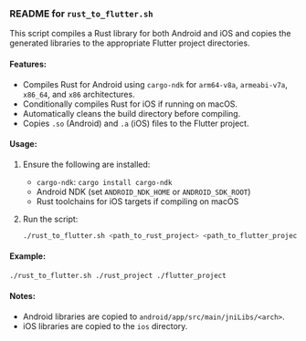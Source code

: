 ### README for `rust_to_flutter.sh`

This script compiles a Rust library for both Android and iOS and copies the generated libraries to the appropriate Flutter project directories.

#### Features:
- Compiles Rust for Android using `cargo-ndk` for `arm64-v8a`, `armeabi-v7a`, `x86_64`, and `x86` architectures.
- Conditionally compiles Rust for iOS if running on macOS.
- Automatically cleans the build directory before compiling.
- Copies `.so` (Android) and `.a` (iOS) files to the Flutter project.

#### Usage:
1. Ensure the following are installed:
   - `cargo-ndk`: `cargo install cargo-ndk`
   - Android NDK (set `ANDROID_NDK_HOME` or `ANDROID_SDK_ROOT`)
   - Rust toolchains for iOS targets if compiling on macOS

2. Run the script:
   ```bash
   ./rust_to_flutter.sh <path_to_rust_project> <path_to_flutter_project>
   ```

#### Example:
```bash
./rust_to_flutter.sh ./rust_project ./flutter_project
```

#### Notes:
- Android libraries are copied to `android/app/src/main/jniLibs/<arch>`.
- iOS libraries are copied to the `ios` directory.
